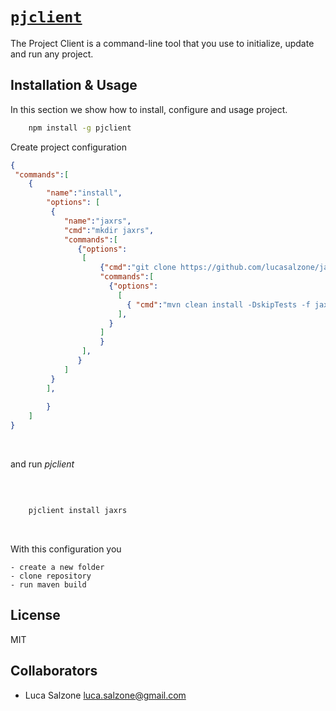 # [`pjclient`](https://www.npmjs.com/package/pjclient)

The Project Client is a command-line tool that you use to initialize, update and run any project.

## Installation & Usage

In this section we show how to install, configure and usage project.


```bash
    npm install -g pjclient
```

Create project configuration

```json
{
 "commands":[
    {
        "name":"install",
        "options": [
         {
            "name":"jaxrs",
            "cmd":"mkdir jaxrs",
            "commands":[
               {"options": 
                [
                    {"cmd":"git clone https://github.com/lucasalzone/jaxrs_example.git jaxrs",
                    "commands":[
                      {"options": 
                        [
                          { "cmd":"mvn clean install -DskipTests -f jaxrs" }
                        ],
                      }                        
                    ] 
                    }
                ],
               }                
            ]
         }
        ],
        
        }
    ]
}

```
<br>

and run _pjclient_

<br>

```bash

    pjclient install jaxrs

```

<br>

With this configuration you

    - create a new folder
    - clone repository 
    - run maven build 



## License

MIT

## Collaborators

- Luca Salzone <luca.salzone@gmail.com>
